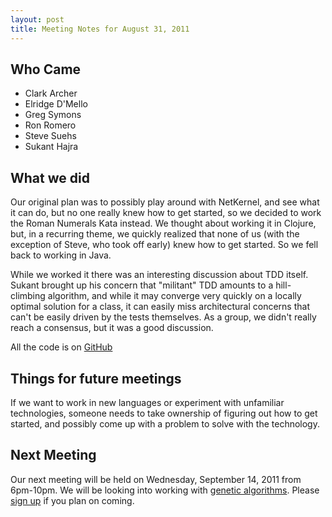 ```yaml
---
layout: post
title: Meeting Notes for August 31, 2011
---
```


Who Came
--------

* Clark Archer 
* Elridge D'Mello 
* Greg Symons 
* Ron Romero 
* Steve Suehs 
* Sukant Hajra 

What we did
-----------

Our original plan was to possibly play around with NetKernel, and see what it
can do, but no one really knew how to get started, so we decided to work the
Roman Numerals Kata instead. We thought about working it in Clojure, but, in a
recurring theme, we quickly realized that none of us (with the exception of
Steve, who took off early) knew how to get started. So we fell back to working
in Java.

While we worked it there was an interesting discussion about TDD itself. Sukant
brought up his concern that "militant" TDD amounts to a hill-climbing algorithm,
and while it may converge very quickly on a locally optimal solution for a
class, it can easily miss architectural concerns that can't be easily driven by
the tests themselves. As a group, we didn't really reach a consensus, but it was
a good discussion. 


All the code is on [GitHub][1]

Things for future meetings
--------------------------

If we want to work in new languages or experiment with unfamiliar technologies,
someone needs to take ownership of figuring out how to get started, and possibly
come up with a problem to solve with the technology.

Next Meeting
------------

Our next meeting will be held on Wednesday, September 14, 2011 from 6pm-10pm. We
will be looking into working with [genetic algorithms][2]. Please [sign up][3] if you
plan on coming.

[1]: http://github.com/austincodedojo/meeting-code-2011-08-31 "The code from the August 31, 2011 meeting"
[2]: http://www.ai-junkie.com/ga/intro/gat1.html "Genetic Algorithms ins Plain English"
[3]: http://austincodedojo-2011-09-14.eventbrite.com "Sign up for the 9/14/2011 Code Dojo!"
